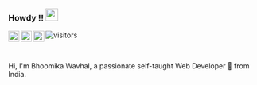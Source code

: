 ### Howdy !! <img src="https://media.giphy.com/media/hvRJCLFzcasrR4ia7z/giphy.gif" width="25px">

<a href="https://twitter.com/wbhoomika">
  <img align="left" alt="Bhoomika' Twitter | Twitter" width="22px" src="https://raw.githubusercontent.com/peterthehan/peterthehan/master/assets/twitter.svg" />
</a>
<a href="https://www.linkedin.com/in/bhoomikawavhal">
  <img align="left" alt="Bhoomika's LinkedIN" width="22px" src="https://raw.githubusercontent.com/peterthehan/peterthehan/master/assets/linkedin.svg" />
</a>
<a href="https://www.youtube.com/channel/UClqJVGYlpIqTuGPM5sxU0Vg">
  <img align="left" alt="Bhoomika's YouTube" width="22px" src="https://raw.githubusercontent.com/peterthehan/peterthehan/master/assets/youtube.svg" />
</a>

![visitors](https://visitor-badge.glitch.me/badge?page_id=wbhoomika.wbhoomika)

<br />

Hi, I'm Bhoomika Wavhal, a passionate self-taught Web Developer 🚀 from India.

 
